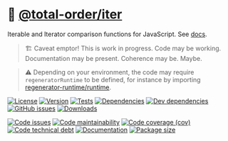 :roll_of_paper: [@total-order/iter](https://total-order.github.io/iter)
==

Iterable and Iterator comparison functions for JavaScript.
See [docs](https://total-order.github.io/iter/index.html).

> :building_construction: Caveat emptor! This is work in progress. Code may be
> working. Documentation may be present. Coherence may be. Maybe.

> :warning: Depending on your environment, the code may require
> `regeneratorRuntime` to be defined, for instance by importing
> [regenerator-runtime/runtime](https://www.npmjs.com/package/regenerator-runtime).

[![License](https://img.shields.io/github/license/total-order/iter.svg)](https://raw.githubusercontent.com/total-order/iter/main/LICENSE)
[![Version](https://img.shields.io/npm/v/@total-order/iter.svg)](https://www.npmjs.org/package/@total-order/iter)
[![Tests](https://img.shields.io/github/workflow/status/total-order/iter/ci:test?event=push&label=tests)](https://github.com/total-order/iter/actions/workflows/ci:test.yml?query=branch:main)
[![Dependencies](https://img.shields.io/david/total-order/iter.svg)](https://david-dm.org/total-order/iter)
[![Dev dependencies](https://img.shields.io/david/dev/total-order/iter.svg)](https://david-dm.org/total-order/iter?type=dev)
[![GitHub issues](https://img.shields.io/github/issues/total-order/iter.svg)](https://github.com/total-order/iter/issues)
[![Downloads](https://img.shields.io/npm/dm/@total-order/iter.svg)](https://www.npmjs.org/package/@total-order/iter)

[![Code issues](https://img.shields.io/codeclimate/issues/total-order/iter.svg)](https://codeclimate.com/github/total-order/iter/issues)
[![Code maintainability](https://img.shields.io/codeclimate/maintainability/total-order/iter.svg)](https://codeclimate.com/github/total-order/iter/trends/churn)
[![Code coverage (cov)](https://img.shields.io/codecov/c/gh/total-order/iter/main.svg)](https://codecov.io/gh/total-order/iter)
[![Code technical debt](https://img.shields.io/codeclimate/tech-debt/total-order/iter.svg)](https://codeclimate.com/github/total-order/iter/trends/technical_debt)
[![Documentation](https://total-order.github.io/iter/badge.svg)](https://total-order.github.io/iter/source.html)
[![Package size](https://img.shields.io/bundlephobia/minzip/@total-order/iter)](https://bundlephobia.com/result?p=@total-order/iter)
